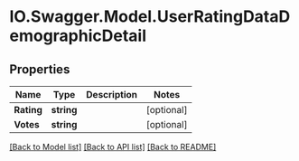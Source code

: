 # IO.Swagger.Model.UserRatingDataDemographicDetail
## Properties

Name | Type | Description | Notes
------------ | ------------- | ------------- | -------------
**Rating** | **string** |  | [optional] 
**Votes** | **string** |  | [optional] 

[[Back to Model list]](../README.md#documentation-for-models) [[Back to API list]](../README.md#documentation-for-api-endpoints) [[Back to README]](../README.md)

